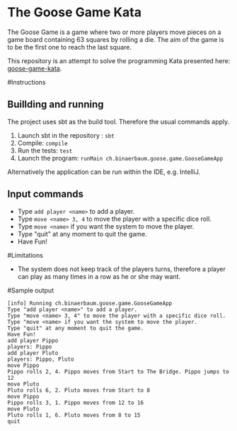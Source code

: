 # The Goose Game Kata
The Goose Game is a game where two or more players move pieces on a game board containing 63 squares by rolling a die. 
The aim of the game is to be the first one to reach the last square.

This repository is an attempt to solve the programming Kata presented here: 
[goose-game-kata](https://github.com/xpeppers/goose-game-kata).

#Instructions
## Buillding and running
The project uses sbt as the build tool. Therefore the usual commands apply.

1. Launch sbt in the repository : `sbt`
2. Compile: `compile`
3. Run the tests: `test`
4. Launch the program: `runMain ch.binaerbaum.goose.game.GooseGameApp`

Alternatively the application can be run within the IDE, e.g. IntelliJ.

## Input commands
- Type `add player <name>` to add a player.
- Type `move <name> 3, 4` to move the player with a specific dice roll.
- Type `move <name>` if you want the system to move the player.
- Type "quit" at any moment to quit the game.
- Have Fun!

#Limitations
- The system does not keep track of the players turns, therefore a player can play as many times in a row as he or she 
may want.

#Sample output
```
[info] Running ch.binaerbaum.goose.game.GooseGameApp 
Type "add player <name>" to add a player.
Type "move <name> 3, 4" to move the player with a specific dice roll.
Type "move <name> if you want the system to move the player.
Type "quit" at any moment to quit the game.
Have Fun!
add player Pippo
players: Pippo
add player Pluto
players: Pippo, Pluto
move Pippo
Pippo rolls 2, 4. Pippo moves from Start to The Bridge. Pippo jumps to 12
move Pluto
Pluto rolls 6, 2. Pluto moves from Start to 8
move Pippo
Pippo rolls 3, 1. Pippo moves from 12 to 16
move Pluto
Pluto rolls 1, 6. Pluto moves from 8 to 15
quit
```